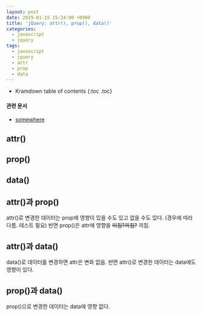 ```yaml
---
layout: post
date: 2019-01-15 15:24:00 +0900
title: 'jQuery: attr(), prop(), data()'
categories:
  - javascript
  - jquery
tags:
  - javascript
  - jquery
  - attr
  - prop
  - data
---
```


* Kramdown table of contents
{:toc .toc}

#### 관련 문서

- [somewhere](/somewhere)

## attr()

## prop()

## data()

## attr()과 prop()

attr()로 변경한 데이터는 prop에 영향이 있을 수도 있고 없을 수도 있다. (경우에 따라 다름. 테스트 필요) 반면 prop()은 attr에 영향을 ~~미침?끼침?~~ 끼침.

## attr()과 data()

data()로 데이터를 변경하면 attr은 변화 없음. 반면 attr()로 변경한 데이터는 data에도 영향이 있다.

## prop()과 data()

prop()으로 변경한 데이터는 data에 영향 없다.

